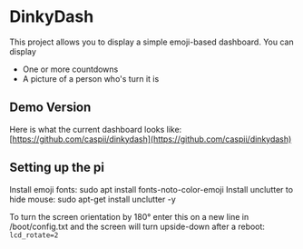 # DinkyDash
This project allows you to display a simple emoji-based dashboard. You can display 

* One or more countdowns
* A picture of a person who's turn it is

## Demo Version
Here is what the current dashboard looks like: [https://github.com/caspii/dinkydash](https://github.com/caspii/dinkydash)


## Setting up the pi
Install emoji fonts: sudo apt install fonts-noto-color-emoji
Install unclutter to hide mouse: sudo apt-get install unclutter -y

To turn the screen orientation by 180° enter this on a new line in /boot/config.txt and the screen will turn upside-down after a reboot: `lcd_rotate=2`

